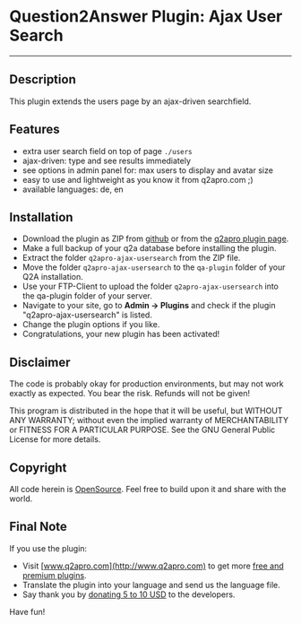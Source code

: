 # Question2Answer Plugin: Ajax User Search #

----------

## Description ##

This plugin extends the users page by an ajax-driven searchfield.


## Features ##

- extra user search field on top of page `./users`
- ajax-driven: type and see results immediately
- see options in admin panel for: max users to display and avatar size
- easy to use and lightweight as you know it from q2apro.com ;)
- available languages: de, en


## Installation ##

- Download the plugin as ZIP from [github](https://github.com/q2apro/q2apro-ajax-usersearch/archive/master.zip) or from the [q2apro plugin page](http://www.q2apro.com/plugins/usersearch).
- Make a full backup of your q2a database before installing the plugin.
- Extract the folder ``q2apro-ajax-usersearch`` from the ZIP file.
- Move the folder ``q2apro-ajax-usersearch`` to the ``qa-plugin`` folder of your Q2A installation.
- Use your FTP-Client to upload the folder ``q2apro-ajax-usersearch`` into the qa-plugin folder of your server.
- Navigate to your site, go to **Admin -> Plugins** and check if the plugin "q2apro-ajax-usersearch" is listed.
- Change the plugin options if you like.
- Congratulations, your new plugin has been activated!


## Disclaimer ##

The code is probably okay for production environments, but may not work exactly as expected. You bear the risk. Refunds will not be given!

This program is distributed in the hope that it will be useful, but WITHOUT ANY WARRANTY; 
without even the implied warranty of MERCHANTABILITY or FITNESS FOR A PARTICULAR PURPOSE. 
See the GNU General Public License for more details.


## Copyright ##

All code herein is [OpenSource](http://www.gnu.org/licenses/gpl.html). Feel free to build upon it and share with the world.


## Final Note ##

If you use the plugin:

  * Visit [www.q2apro.com](http://www.q2apro.com) to get more [free and premium plugins](http://www.q2apro.com/plugins).
  * Translate the plugin into your language and send us the language file.
  * Say thank you by [donating 5 to 10 USD](https://www.paypal.com/cgi-bin/webscr?cmd=_s-xclick&hosted_button_id=WER75XZB9JY8A) to the developers.

Have fun!
